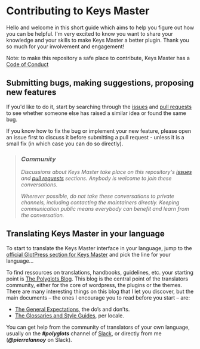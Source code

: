 # Contributing to Keys Master

Hello and welcome in this short guide which aims to help you figure out how you can be helpful. I'm very excited to know you want to share your knowledge and your skills to make Keys Master a better plugin. Thank you so much for your involvement and engagement!

Note: to make this repository a safe place to contribute, Keys Master has a [Code of Conduct](/CODE_OF_CONDUCT.md)

## Submitting bugs, making suggestions, proposing new features
If you'd like to do it, start by searching through the [issues](https://github.com/Pierre-Lannoy/wp-keys-master/issues) and [pull requests](https://github.com/Pierre-Lannoy/wp-keys-master/pulls) to see whether someone else has raised a similar idea or found the same bug.

If you know how to fix the bug or implement your new feature, please open an issue first to discuss it before submitting a pull request - unless it is a small fix (in which case you can do so directly).

> ### _Community_
> _Discussions about Keys Master take place on this repository's [issues](https://github.com/Pierre-Lannoy/wp-keys-master/issues) and [pull requests](https://github.com/Pierre-Lannoy/wp-keys-master/pulls) sections. Anybody is welcome to join these conversations._
> 
> _Wherever possible, do not take these conversations to private channels, including contacting the maintainers directly. Keeping communication public means everybody can benefit and learn from the conversation._

## Translating Keys Master in your language

To start to translate the Keys Master interface in your language, jump to the [official GlotPress section for Keys Master](https://translate.wordpress.org/projects/wp-plugins/keys-master/) and pick the line for your language…

To find ressources on translations, handbooks, guidelines, etc. your starting point is [The Polyglots Blog](https://make.wordpress.org/polyglots/). This blog is the central point of the translators community, either for the core of wordpress, the plugins or the themes.
There are many interesting things on this blog that I let you discover, but the main documents – the ones I encourage you to read before you start – are:
- [The General Expectations](https://make.wordpress.org/polyglots/handbook/translating/expectations/), the do’s and don’ts.
- [The Glossaries and Style Guides](https://make.wordpress.org/polyglots/handbook/tools/glotpress-translate-wordpress-org/list-of-glossaries-per-locale/), per locale.

You can get help from the community of translators of your own language, usually on the ___#polyglots___ channel of [Slack](https://make.wordpress.org/chat/), or directly from me (___@pierrelannoy___ on Slack).  